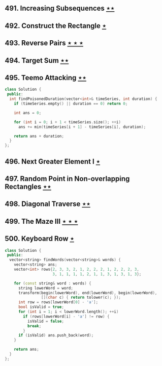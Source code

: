 ## 491. Increasing Subsequences [$\star\star$](https://leetcode.com/problems/increasing-subsequences)

## 492. Construct the Rectangle [$\star$](https://leetcode.com/problems/construct-the-rectangle)

## 493. Reverse Pairs [$\star\star\star$](https://leetcode.com/problems/reverse-pairs)

## 494. Target Sum [$\star\star$](https://leetcode.com/problems/target-sum)

## 495. Teemo Attacking [$\star\star$](https://leetcode.com/problems/teemo-attacking)

```cpp
class Solution {
 public:
  int findPoisonedDuration(vector<int>& timeSeries, int duration) {
    if (timeSeries.empty() || duration == 0) return 0;

    int ans = 0;

    for (int i = 0; i + 1 < timeSeries.size(); ++i)
      ans += min(timeSeries[i + 1] - timeSeries[i], duration);

    return ans + duration;
  }
};
```

## 496. Next Greater Element I [$\star$](https://leetcode.com/problems/next-greater-element-i)

## 497. Random Point in Non-overlapping Rectangles [$\star\star$](https://leetcode.com/problems/random-point-in-non-overlapping-rectangles)

## 498. Diagonal Traverse [$\star\star$](https://leetcode.com/problems/diagonal-traverse)

## 499. The Maze III [$\star\star\star$](https://leetcode.com/problems/the-maze-iii)

## 500. Keyboard Row [$\star$](https://leetcode.com/problems/keyboard-row)

```cpp
class Solution {
 public:
  vector<string> findWords(vector<string>& words) {
    vector<string> ans;
    vector<int> rows{2, 3, 3, 2, 1, 2, 2, 2, 1, 2, 2, 2, 3,
                     3, 1, 1, 1, 1, 2, 1, 1, 3, 1, 3, 1, 3};

    for (const string& word : words) {
      string lowerWord = word;
      transform(begin(lowerWord), end(lowerWord), begin(lowerWord),
                [](char c) { return tolower(c); });
      int row = rows[lowerWord[0] - 'a'];
      bool isValid = true;
      for (int i = 1; i < lowerWord.length(); ++i)
        if (rows[lowerWord[i] - 'a'] != row) {
          isValid = false;
          break;
        }
      if (isValid) ans.push_back(word);
    }

    return ans;
  }
};
```
